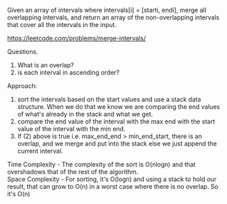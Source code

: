 Given an array of intervals where intervals[i] = [starti, endi], merge all overlapping intervals, and return an array of
the non-overlapping intervals that cover all the intervals in the input.

https://leetcode.com/problems/merge-intervals/

Questions.

1. What is an overlap?
2. is each interval in ascending order?

Approach:

1. sort the intervals based on the start values and use a stack data structure. When we do that we know we are comparing
   the end values of what's already in the stack and what we get.
2. compare the end value of the interval with the max end with the start value of the interval with the min end.
3. If (2) above is true i.e. max_end_end > min_end_start, there is an overlap, and we merge and put into the stack else
   we just append the current interval.

Time Complexity - The complexity of the sort is O(nlogn) and that overshadows that of the rest of the algorithm. \
Space Complexity - For sorting, it's O(logn) and using a stack to hold our result, that can grow to O(n) in a worst case
where there is no overlap. So it's O(n)
